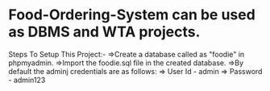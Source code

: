 # Food-Ordering-System can be used as DBMS and WTA projects.
Steps To Setup This Project:-
=>Create a database called as "foodie" in phpmyadmin.
=>Import the foodie.sql file in the created database.
=>By default the adminj credentials are as follows:
                => User Id - admin
                => Password - admin123
